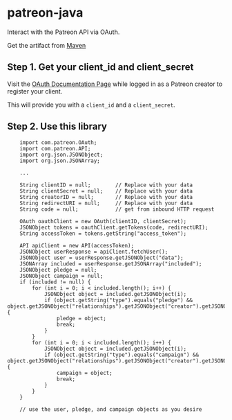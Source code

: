 # patreon-java
Interact with the Patreon API via OAuth.

Get the artifact from [Maven](http://mvnrepository.com/artifact/com.patreon/patreon)

Step 1. Get your client_id and client_secret
---
Visit the [OAuth Documentation Page](https://www.patreon.com/oauth2/documentation)
while logged in as a Patreon creator to register your client.

This will provide you with a `client_id` and a `client_secret`.

Step 2. Use this library
---
```javatSuite;
    import com.patreon.OAuth;
    import com.patreon.API;
    import org.json.JSONObject;
    import org.json.JSONArray;

    ...

    String clientID = null;        // Replace with your data
    String clientSecret = null;    // Replace with your data
    String creatorID = null;       // Replace with your data
    String redirectURI = null;     // Replace with your data
    String code = null;            // get from inbound HTTP request

    OAuth oauthClient = new OAuth(clientID, clientSecret);
    JSONObject tokens = oauthClient.getTokens(code, redirectURI);
    String accessToken = tokens.getString("access_token");

    API apiClient = new API(accessToken);
    JSONObject userResponse = apiClient.fetchUser();
    JSONObject user = userResponse.getJSONObject("data");
    JSONArray included = userResponse.getJSONArray("included");
    JSONObject pledge = null;
    JSONObject campaign = null;
    if (included != null) {
        for (int i = 0; i < included.length(); i++) {
            JSONObject object = included.getJSONObject(i);
            if (object.getString("type").equals("pledge") && object.getJSONObject("relationships").getJSONObject("creator").getJSONObject("data").getString("id").equals(creatorID)) {
                pledge = object;
                break;
            }
        }
        for (int i = 0; i < included.length(); i++) {
            JSONObject object = included.getJSONObject(i);
            if (object.getString("type").equals("campaign") && object.getJSONObject("relationships").getJSONObject("creator").getJSONObject("data").getString("id").equals(creatorID)) {
                campaign = object;
                break;
            }
        }
    }

    // use the user, pledge, and campaign objects as you desire
```